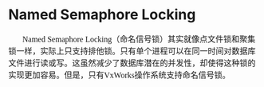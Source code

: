 # Named Semaphore Locking
<font face="微软雅黑" size="3px">

&nbsp;&nbsp;&nbsp;&nbsp;&nbsp;&nbsp;&nbsp;Named Semaphore Locking（命名信号锁）其实就像点文件锁和聚集锁一样，实际上只支持排他锁。只有单个进程可以在同一时间对数据库文件进行读或写。这虽然减少了数据库潜在的并发性，却使得这种锁的实现更加容易。但是，只有VxWorks操作系统支持命名信号锁。

